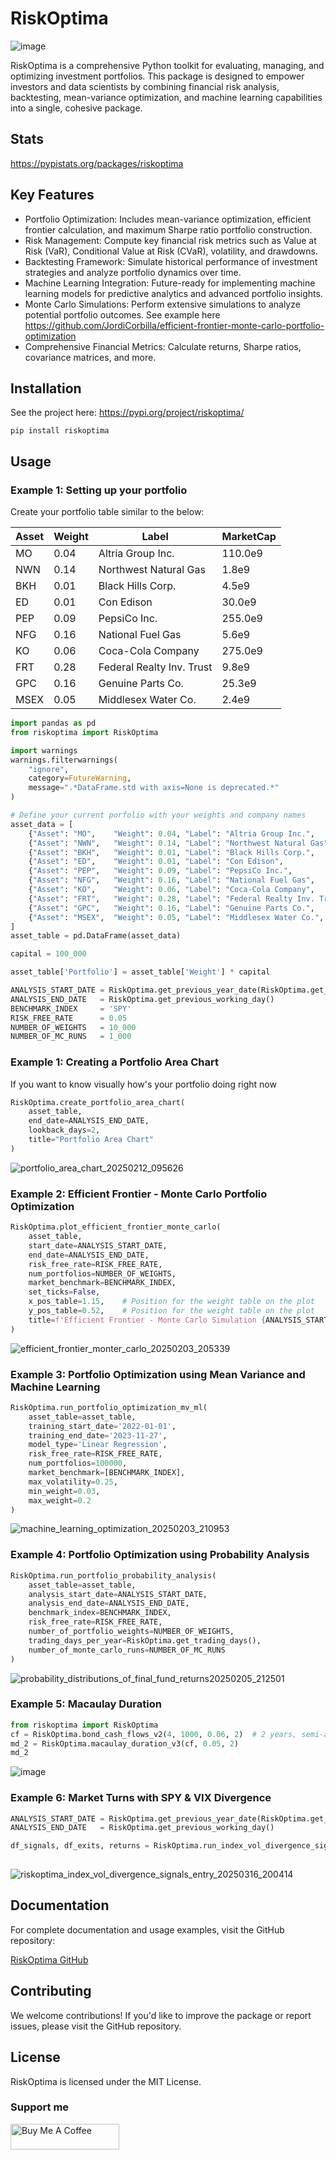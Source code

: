# RiskOptima

![image](https://github.com/user-attachments/assets/b9bc3bd0-d8fa-4f01-97e6-44bf4b886bcb)


RiskOptima is a comprehensive Python toolkit for evaluating, managing, and optimizing investment portfolios. This package is designed to empower investors and data scientists by combining financial risk analysis, backtesting, mean-variance optimization, and machine learning capabilities into a single, cohesive package.

## Stats
https://pypistats.org/packages/riskoptima

## Key Features

- Portfolio Optimization: Includes mean-variance optimization, efficient frontier calculation, and maximum Sharpe ratio portfolio construction.
- Risk Management: Compute key financial risk metrics such as Value at Risk (VaR), Conditional Value at Risk (CVaR), volatility, and drawdowns.
- Backtesting Framework: Simulate historical performance of investment strategies and analyze portfolio dynamics over time.
- Machine Learning Integration: Future-ready for implementing machine learning models for predictive analytics and advanced portfolio insights.
- Monte Carlo Simulations: Perform extensive simulations to analyze potential portfolio outcomes. See example here https://github.com/JordiCorbilla/efficient-frontier-monte-carlo-portfolio-optimization
- Comprehensive Financial Metrics: Calculate returns, Sharpe ratios, covariance matrices, and more.

## Installation

See the project here: https://pypi.org/project/riskoptima/

```
pip install riskoptima
```
## Usage

### Example 1: Setting up your portfolio

Create your portfolio table similar to the below:

| Asset | Weight | Label                         | MarketCap |
|-------|--------|-------------------------------|-----------|
| MO    | 0.04   | Altria Group Inc.             | 110.0e9   |
| NWN   | 0.14   | Northwest Natural Gas         | 1.8e9     |
| BKH   | 0.01   | Black Hills Corp.             | 4.5e9     |
| ED    | 0.01   | Con Edison                    | 30.0e9    |
| PEP   | 0.09   | PepsiCo Inc.                  | 255.0e9   |
| NFG   | 0.16   | National Fuel Gas             | 5.6e9     |
| KO    | 0.06   | Coca-Cola Company             | 275.0e9   |
| FRT   | 0.28   | Federal Realty Inv. Trust     | 9.8e9     |
| GPC   | 0.16   | Genuine Parts Co.             | 25.3e9    |
| MSEX  | 0.05   | Middlesex Water Co.           | 2.4e9     |

```python
import pandas as pd
from riskoptima import RiskOptima

import warnings
warnings.filterwarnings(
    "ignore", 
    category=FutureWarning, 
    message=".*DataFrame.std with axis=None is deprecated.*"
)

# Define your current porfolio with your weights and company names
asset_data = [
    {"Asset": "MO",    "Weight": 0.04, "Label": "Altria Group Inc.",       "MarketCap": 110.0e9},
    {"Asset": "NWN",   "Weight": 0.14, "Label": "Northwest Natural Gas",   "MarketCap": 1.8e9},
    {"Asset": "BKH",   "Weight": 0.01, "Label": "Black Hills Corp.",         "MarketCap": 4.5e9},
    {"Asset": "ED",    "Weight": 0.01, "Label": "Con Edison",                "MarketCap": 30.0e9},
    {"Asset": "PEP",   "Weight": 0.09, "Label": "PepsiCo Inc.",              "MarketCap": 255.0e9},
    {"Asset": "NFG",   "Weight": 0.16, "Label": "National Fuel Gas",         "MarketCap": 5.6e9},
    {"Asset": "KO",    "Weight": 0.06, "Label": "Coca-Cola Company",         "MarketCap": 275.0e9},
    {"Asset": "FRT",   "Weight": 0.28, "Label": "Federal Realty Inv. Trust", "MarketCap": 9.8e9},
    {"Asset": "GPC",   "Weight": 0.16, "Label": "Genuine Parts Co.",         "MarketCap": 25.3e9},
    {"Asset": "MSEX",  "Weight": 0.05, "Label": "Middlesex Water Co.",       "MarketCap": 2.4e9}
]
asset_table = pd.DataFrame(asset_data)

capital = 100_000

asset_table['Portfolio'] = asset_table['Weight'] * capital

ANALYSIS_START_DATE = RiskOptima.get_previous_year_date(RiskOptima.get_previous_working_day(), 1)
ANALYSIS_END_DATE   = RiskOptima.get_previous_working_day()
BENCHMARK_INDEX     = 'SPY'
RISK_FREE_RATE      = 0.05
NUMBER_OF_WEIGHTS   = 10_000
NUMBER_OF_MC_RUNS   = 1_000
```

### Example 1: Creating a Portfolio Area Chart

If you want to know visually how's your portfolio doing right now

```python
RiskOptima.create_portfolio_area_chart(
    asset_table,
    end_date=ANALYSIS_END_DATE,
    lookback_days=2,
    title="Portfolio Area Chart"
)
```
![portfolio_area_chart_20250212_095626](https://github.com/user-attachments/assets/e54899e2-8592-48bb-906b-53bdd774d367)

### Example 2: Efficient Frontier - Monte Carlo Portfolio Optimization
```python
RiskOptima.plot_efficient_frontier_monte_carlo(
    asset_table,
    start_date=ANALYSIS_START_DATE,
    end_date=ANALYSIS_END_DATE,
    risk_free_rate=RISK_FREE_RATE,
    num_portfolios=NUMBER_OF_WEIGHTS,
    market_benchmark=BENCHMARK_INDEX,
    set_ticks=False,
    x_pos_table=1.15,    # Position for the weight table on the plot
    y_pos_table=0.52,    # Position for the weight table on the plot
    title=f'Efficient Frontier - Monte Carlo Simulation {ANALYSIS_START_DATE} to {ANALYSIS_END_DATE}'
)
```
![efficient_frontier_monter_carlo_20250203_205339](https://github.com/user-attachments/assets/f48f9f44-38cd-4d4c-96f2-48e767d7316e)

### Example 3: Portfolio Optimization using Mean Variance and Machine Learning
```python
RiskOptima.run_portfolio_optimization_mv_ml(
    asset_table=asset_table,
    training_start_date='2022-01-01',
    training_end_date='2023-11-27',
    model_type='Linear Regression',    
    risk_free_rate=RISK_FREE_RATE,
    num_portfolios=100000,
    market_benchmark=[BENCHMARK_INDEX],
    max_volatility=0.25,
    min_weight=0.03,
    max_weight=0.2
)
```
![machine_learning_optimization_20250203_210953](https://github.com/user-attachments/assets/0fae24a6-8d1d-45e7-b3d2-16939a1aadf7)

### Example 4: Portfolio Optimization using Probability Analysis
```python
RiskOptima.run_portfolio_probability_analysis(
    asset_table=asset_table,
    analysis_start_date=ANALYSIS_START_DATE,
    analysis_end_date=ANALYSIS_END_DATE,
    benchmark_index=BENCHMARK_INDEX,
    risk_free_rate=RISK_FREE_RATE,
    number_of_portfolio_weights=NUMBER_OF_WEIGHTS,
    trading_days_per_year=RiskOptima.get_trading_days(),
    number_of_monte_carlo_runs=NUMBER_OF_MC_RUNS
)
```
![probability_distributions_of_final_fund_returns20250205_212501](https://github.com/user-attachments/assets/8ea20d1f-e74f-4559-b66f-41ee657dd63b)

### Example 5: Macaulay Duration

```python
from riskoptima import RiskOptima
cf = RiskOptima.bond_cash_flows_v2(4, 1000, 0.06, 2)  # 2 years, semi-annual, hence 4 periods
md_2 = RiskOptima.macaulay_duration_v3(cf, 0.05, 2)
md_2
```
![image](https://github.com/user-attachments/assets/8bf54461-7256-4162-9230-f29aeeef4a10)

### Example 6:  Market Turns with SPY & VIX Divergence

```python
ANALYSIS_START_DATE = RiskOptima.get_previous_year_date(RiskOptima.get_previous_working_day(), 1)
ANALYSIS_END_DATE   = RiskOptima.get_previous_working_day()

df_signals, df_exits, returns = RiskOptima.run_index_vol_divergence_signals(start_date=ANALYSIS_START_DATE, 
                                                                            end_date=ANALYSIS_END_DATE)
```
![riskoptima_index_vol_divergence_signals_entry_20250316_200414](https://github.com/user-attachments/assets/fe9b0e73-34f2-4175-bad6-80c75b514fe5)


## Documentation

For complete documentation and usage examples, visit the GitHub repository:

[RiskOptima GitHub](https://github.com/JordiCorbilla/RiskOptima)

## Contributing

We welcome contributions! If you'd like to improve the package or report issues, please visit the GitHub repository.

## License

RiskOptima is licensed under the MIT License.

### Support me

<a href="https://www.buymeacoffee.com/jordicorbilla" target="_blank"><img src="https://cdn.buymeacoffee.com/buttons/default-orange.png" alt="Buy Me A Coffee" height="41" width="174"></a>
